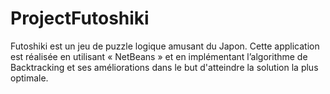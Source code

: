 # ProjectFutoshiki
Futoshiki est un jeu de puzzle logique amusant du Japon. Cette application est réalisée en utilisant « NetBeans » et 
en implémentant l’algorithme de Backtracking et ses améliorations dans le but d'atteindre la solution la plus optimale.
